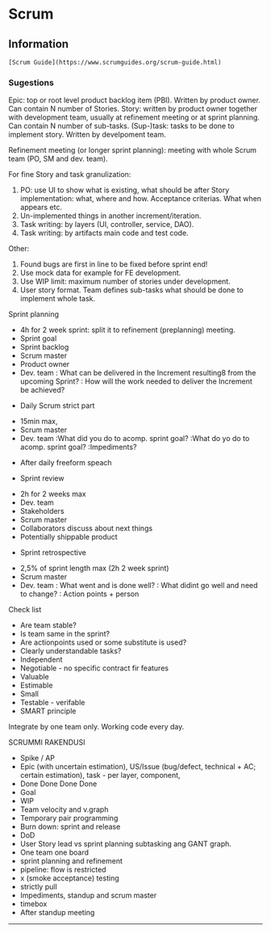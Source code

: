 # Scrum

## Information

    [Scrum Guide](https://www.scrumguides.org/scrum-guide.html)

### Sugestions

Epic: top or root level product backlog item (PBI). Written by product owner. Can contain N number of Stories.
Story: written by product owner together with development team, usually at refinement meeting or at sprint planning. Can contain N number of sub-tasks.
(Sup-)task: tasks to be done to implement story. Written by develpoment team.

Refinement meeting (or longer sprint planning): meeting with whole Scrum team (PO, SM and dev. team).

For fine Story and task granulization:
1. PO: use UI to show what is existing, what should be after Story implementation: what, where and how. Acceptance criterias. What when appears etc.
2. Un-implemented things in another increment/iteration.
3. Task writing: by layers (UI, controller, service, DAO).
4. Task writing: by artifacts main code and test code.

Other:
1. Found bugs are first in line to be fixed before sprint end!
2. Use mock data for example for FE development.
3. Use WIP limit: maximum number of stories under development.
4. User story format. Team defines sub-tasks what should be done to implement whole task.


 Sprint planning
* 4h for 2 week sprint: split it to refinement (preplanning) meeting.
* Sprint goal
* Sprint backlog
* Scrum master
* Product owner
* Dev. team
: What can be delivered in the Increment resulting8 from the upcoming Sprint?
: How will the work needed to deliver the Increment be achieved?


- Daily Scrum strict part
* 15min max, 
* Scrum master
* Dev. team
:What did you do to acomp. sprint goal?
:What do yo do to acomp. sprint goal?
:Impediments?
- After daily freeform speach


- Sprint review
* 2h for 2 weeks max
* Dev. team
* Stakeholders
* Scrum master
* Collaborators discuss about next things
* Potentially shippable product


- Sprint retrospective
* 2,5% of sprint length max (2h 2 week sprint)
* Scrum master
* Dev. team
: What went and is done well?
: What didint go well and need to change?
: Action points + person


Check list
* Are team stable?
* Is team same in the sprint?
* Are actionpoints used or some substitute is used?
* Clearly understandable tasks?
* Independent
* Negotiable - no specific contract fir features
* Valuable
* Estimable
* Small
* Testable - verifable
* SMART principle


Integrate by one team only.
Working code every day.

SCRUMMI RAKENDUSI
* Spike / AP
* Epic (with uncertain estimation), US/Issue (bug/defect, technical + AC; certain estimation), task - per layer, component, 
* Done Done Done Done
* Goal
* WIP
* Team velocity and v.graph
* Temporary pair programming
* Burn down: sprint and release
* DoD
* User Story lead vs sprint planning subtasking ang GANT graph.
* One team one board
* sprint planning and refinement
* pipeline: flow is restricted
* x (smoke acceptance) testing
* strictly pull
* Impediments, standup and scrum master
* timebox
* After standup meeting

-----
